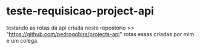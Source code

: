 # teste-requisicao-project-api

testando as rotas da api criada neste repostorio >> "https://github.com/pedrogobira/projects-api"
rotas essas criadas por mim e um colega.
